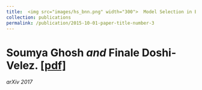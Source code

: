 ```yaml
---
title:  <img src="images/hs_bnn.png" width="300">  Model Selection in Bayesian Neural Networks via Horseshoe Priors
collection: publications
permalink: /publication/2015-10-01-paper-title-number-3
---
```

# Soumya Ghosh *and* Finale Doshi-Velez. [\[pdf\]](https://arxiv.org/pdf/1705.10388.pdf)
*arXiv 2017*
